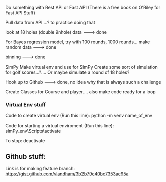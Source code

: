 Do something with Rest API or Fast API
    (There is a free book on O'Riley for Fast API Stuff)

Pull data from API....? to practice doing that

look at 18 holes (double 9nhole) data ---> done 

For Bayes regression model, try with 100 rounds, 1000 rounds... make random data ---> done

binning ---> done 

SimPy
    Make virtual env and use for SimPy
    Create some sort of simulation for golf scores...?.... Or maybe simulate a round of 18 holes?

Hook up to Github ---> done, no idea why that is always such a challenge

Create Classes for Course and player.... also make code ready for a loop



### Virtual Env stuff 
Code to create virtual env (Run this line):
python -m venv name_of_env

Code for starting a virtual enviroment (Run this line):
simPy_env\Scripts\activate

To stop: 
deactivate


## Github stuff:

Link is for making feature branch: https://gist.github.com/vlandham/3b2b79c40bc7353ae95a
